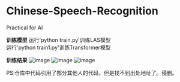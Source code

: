 # Chinese-Speech-Recognition
Practical for AI



**训练模型**
运行'python train.py'训练LAS模型  
运行'python train1.py'训练Transformer模型


**训练结果**
![image](https://github.com/flysmart/Chinese-Speech-Recognition/assets/66983043/91f8b1e1-3c6c-4d35-a739-78088f904c13)
![image](https://github.com/flysmart/Chinese-Speech-Recognition/assets/66983043/65787c4c-6a53-4b0f-869f-0763feb76aba)
![image](https://github.com/flysmart/Chinese-Speech-Recognition/assets/66983043/20d430df-e774-4ffd-a8e1-1d9583f50059)


PS:仓库中代码引用了部分其他人的代码，但是找不到出处地址了。侵删。


